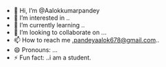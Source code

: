 - 👋 Hi, I’m @Aalokkumarpandey
- 👀 I’m interested in ..
- 🌱 I’m currently learning ..
- 💞️ I’m looking to collaborate on ...
- 📫 How to reach me .pandeyaalok678@gmail.com..
- 😄 Pronouns: ...
- ⚡ Fun fact: ..i am a student.

<!---
Aalokkumarpandey/Aalokkumarpandey is a ✨ special ✨ repository because its `README.md` (this file) appears on your GitHub profile.
You can click the Preview link to take a look at your changes.
--->
